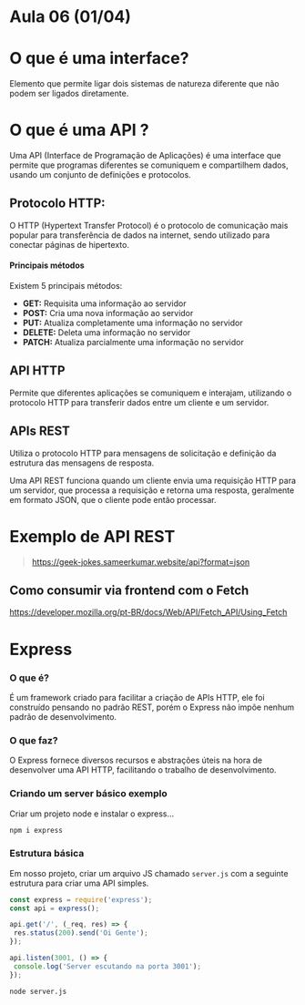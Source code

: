 # Aula 06 (01/04) 

# O que é uma interface?

Elemento que permite ligar dois sistemas de natureza diferente que não podem ser ligados diretamente.

# O que é uma API ?

Uma API (Interface de Programação de Aplicações) é uma interface que permite que programas diferentes se comuniquem e compartilhem dados, usando um conjunto de definições e protocolos. 

## Protocolo HTTP:
O HTTP (Hypertext Transfer Protocol) é o protocolo de comunicação mais popular para transferência de dados na internet, sendo utilizado para conectar páginas de hipertexto. 

#### Principais métodos

Existem 5 principais métodos:

* **GET:** Requisita uma informação ao servidor
* **POST:** Cria uma nova informação ao servidor
* **PUT:** Atualiza completamente uma informação no servidor
* **DELETE:** Deleta uma informação no servidor
* **PATCH:** Atualiza parcialmente uma informação no servidor

## API HTTP 

Permite que diferentes aplicações se comuniquem e interajam, utilizando o protocolo HTTP para transferir dados entre um cliente e um servidor. 

## APIs REST 

Utiliza o protocolo HTTP para mensagens de solicitação e definição da estrutura das mensagens de resposta. 

Uma API REST funciona quando um cliente envia uma requisição HTTP para um servidor, que processa a requisição e retorna uma resposta, geralmente em formato JSON, que o cliente pode então processar. 

# Exemplo de API REST

> https://geek-jokes.sameerkumar.website/api?format=json

## Como consumir via frontend com o Fetch

https://developer.mozilla.org/pt-BR/docs/Web/API/Fetch_API/Using_Fetch


# Express

### O que é?

É um framework criado para facilitar a criação de APIs HTTP, ele foi construído pensando no padrão REST, porém o Express não impõe nenhum padrão de desenvolvimento.

### O que faz?

O Express fornece diversos recursos e abstrações úteis na hora de desenvolver uma API HTTP, facilitando o trabalho de desenvolvimento.

### Criando um server básico exemplo

Criar um projeto node e instalar o express...

~~~bash
npm i express
~~~

### Estrutura básica

Em nosso projeto, criar um arquivo JS chamado ```server.js``` com a seguinte estrutura para criar uma API simples.

~~~js
const express = require('express');
const api = express();

api.get('/', (_req, res) => {
 res.status(200).send('Oi Gente');
});

api.listen(3001, () => {
 console.log('Server escutando na porta 3001');
});
~~~

~~~bash
node server.js
~~~


